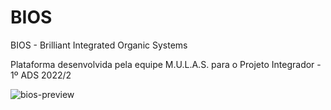 # BIOS
BIOS - Brilliant Integrated Organic Systems 

Plataforma desenvolvida pela equipe M.U.L.A.S. para o Projeto Integrador - 1º ADS 2022/2

![bios-preview](https://user-images.githubusercontent.com/64814482/190649262-80ec95a1-54fd-446b-acd9-8bd0f5956e71.png)
